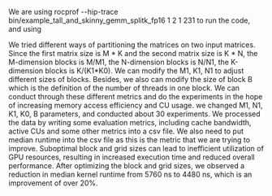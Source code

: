 We are using rocprof --hip-trace bin/example_tall_and_skinny_gemm_splitk_fp16 1 2 1 231 to run the code, and using 

We tried different ways of partitioning the matrices on two input matrices. Since the first matrix size is M * K and the second matrix size is K * N, the M-dimension blocks is M/M1, the N-dimension blocks is N/N1, the K-dimension blocks is K/(K1*K0). We can modify the M1, K1, N1 to adjust different sizes of blocks. Besides, we also can modify the size of block B which is the definition of the number of threads in one block. We can conduct through these different metrics and do the experiments in the hope of increasing memory access efficiency and CU usage. we changed M1, N1, K1, K0, B parameters, and conducted about 30 experiments. We processed the data by writing some evaluation metrics, including cache bandwidth, active CUs and some other metrics into a csv file. We also need to put median runtime into the csv file as this is the metric that we are trying to improve. Suboptimal block and grid sizes can lead to inefficient utilization of GPU resources, resulting in increased execution time and reduced overall performance. After optimizing the block and grid sizes, we observed a reduction in median kernel runtime from 5760 ns to 4480 ns, which is an improvement of over 20%.
